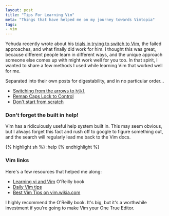 ```yaml
---
layout: post
title: "Tips For Learning Vim"
meta: "Things that have helped me on my journey towards Vimtopia"
tags:
- vim
---
```


Yehuda recently wrote about his [trials in trying to switch to Vim](http://yehudakatz.com/2010/07/29/everyone-who-tried-to-convince-me-to-use-vim-was-wrong/), the failed approaches, and what finally did work for him.  I thought this was great, because different people learn in different ways, and the unique approach someone else comes up with might work well for you too.  In that spirit, I wanted to share a few methods I used while learning Vim that worked well for me.

Separated into their own posts for digestability, and in no particular order...

* [Switching from the arrows to `hjkl`](switching-from-arrows-to-hjkl.html)
* [Remap Caps Lock to Control](remap-caps-lock-to-control.html)
* [Don't start from scratch](dont-start-from-scratch.html)

### Don't forget the built in help!

Vim has a ridiculously useful help system built in.  This may seem obvious, but I always forget this fact and rush off to google to figure something out, and the search will regularly lead me back to the Vim docs.

{% highlight sh %}
  :help
{% endhighlight %}

### Vim links

Here's a few resources that helped me along:

* [Learning vi and Vim](http://www.amazon.com/Learning-Vim-Editors-Arnold-Robbins/dp/059652983X) O'Reilly book
* [Daily Vim tips](http://dailyvim.blogspot.com/)
* [Best Vim Tips on vim.wikia.com](http://vim.wikia.com/wiki/Best_Vim_Tips)

I highly recommend the O'Reilly book.  It's big, but it's a worthwhile investment if you're going to make Vim your One True Editor.

